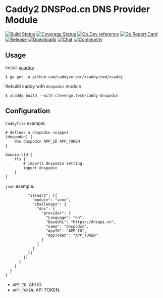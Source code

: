 # Caddy2 DNSPod.cn DNS Provider Module
[![Build Status](https://img.shields.io/travis/clevergo/caddy-dnspodcn?style=flat-square)](https://travis-ci.org/clevergo/caddy-dnspodcn)
[![Coverage Status](https://img.shields.io/coveralls/github/clevergo/caddy-dnspodcn?style=flat-square)](https://coveralls.io/github/clevergo/caddy-dnspodcn)
[![Go.Dev reference](https://img.shields.io/badge/go.dev-reference-blue?logo=go&logoColor=white&style=flat-square)](https://pkg.go.dev/clevergo.tech/caddy-dnspodcn?tab=doc)
[![Go Report Card](https://goreportcard.com/badge/github.com/clevergo/caddy-dnspodcn?style=flat-square)](https://goreportcard.com/report/github.com/clevergo/caddy-dnspodcn)
[![Release](https://img.shields.io/github/release/clevergo/caddy-dnspodcn.svg?style=flat-square)](https://github.com/clevergo/caddy-dnspodcn/releases)
[![Downloads](https://img.shields.io/endpoint?url=https://pkg.clevergo.tech/api/badges/downloads/total/clevergo.tech/caddy-dnspodcn?style=flat-square)](https://pkg.clevergo.tech/clevergo.tech/caddy-dnspodcn)
[![Chat](https://img.shields.io/badge/chat-telegram-blue?style=flat-square)](https://t.me/clevergotech)
[![Community](https://img.shields.io/badge/community-forum-blue?style=flat-square&color=orange)](https://forum.clevergo.tech)


## Usage

Install [xcaddy](https://github.com/caddyserver/xcaddy)

```
$ go get -u github.com/caddyserver/xcaddy/cmd/xcaddy
```

Rebuild caddy with `dnspodcn` module

```shell
$ xcaddy build --with clevergo.tech/caddy-dnspodcn
```

## Configuration

`Caddyfile` example:

```nginx
# defines a dnspodcn snippet
(dnspodcn) {
    dns dnspodcn APP_ID APP_TOKEN
}

domain.tld {
    tls {
        # imports dnspodcn setting.
        import dnspodcn
    }
}
```

`json` example:

```nginx
          "issuers": [{
            "module": "acme",
            "challenges": {
              "dns": {
                "provider": {
                  "Language": "en",
                  "BaseURL": "https://dnsapi.cn",
                  "name": "dnspodcn",
                  "AppID": "APP_ID",
                  "AppToken": "APP_TOKEN"
                }
              }
            }
          }]
        }]
      }
    }
  }
}
```
- `APP_ID`: API ID.
- `APP_TOKEN`: API TOKEN.
